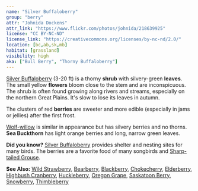 ```yaml
---
name: "Silver Buffaloberry"
group: "berry"
attr: "Johnida Dockens"
attr_link: "https://www.flickr.com/photos/johnida/218639925"
license: "CC BY-NC-ND"
license_link: "https://creativecommons.org/licenses/by-nc-nd/2.0/"
location: [bc,ab,sk,mb]
habitat: [grassland]
visibility: high
aka: ["Bull Berry", "Thorny Buffaloberry"]
---
```

[Silver Buffaloberry](/trees/silbufber/) (3-20 ft) is a thorny **shrub** with silvery-green **leaves**. The small yellow **flowers** bloom close to the stem and are inconspicuous. The shrub is often found growing along rivers and streams, especially on the northern Great Plains. It's slow to lose its leaves in autumn.

The clusters of red **berries** are sweeter and more edible (especially in jams or jellies) after the first frost.

[Wolf-willow](/trees/wolfwil/) is similar in appearance but has silvery berries and no thorns. **Sea Buckthorn** has light orange berries and long, narrow green leaves.

**Did you know?** [Silver Buffaloberry](/trees/silbufber/) provides shelter and nesting sites for many birds. The berries are a favorite food of many songbirds and [Sharp-tailed Grouse](/birds/shtgrouse/).

<!-- generated, do not edit -->
**See Also:**
[Wild Strawberry](/plants/wildstraw/),
[Bearberry](/trees/bear/),
[Blackberry](/trees/blackber/),
[Chokecherry](/trees/choke/),
[Elderberry](/trees/elder/),
[Highbush Cranberry](/trees/hicran/),
[Huckleberry](/trees/huck/),
[Oregon Grape](/trees/orgrape/),
[Saskatoon Berry](/trees/saskber/),
[Snowberry](/trees/snow/),
[Thimbleberry](/trees/thimble/)
